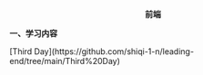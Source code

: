 <p align="center">
<strong>
前端
</strong>
</p> 
<strong>
一、学习内容
</strong>
<p>
[Third Day](https://github.com/shiqi-1-n/leading-end/tree/main/Third%20Day)
</p>

